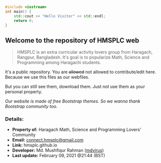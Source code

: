 ```cpp
#include <iostream>
int main() {
    std::cout << "Hello Visitor" << std::endl;
    return 0;
}
```
## Welcome to the repository of HMSPLC web
> HMSPLC is an extra curricular activity lovers group from Haragach, Rangpur, Bangladesh. It's goal is to popularize Math, Science and Programming among Haragachi students.

It's a public repository. You are ~~allowed~~ not allowed to contribute/edit here. Because we use this files as our webfiles.

But you can still see them, download them. Just not use them as your personal property.

_Our website is made of free Bootstrap themes. So we wanna thank Bootstrap community too._

### Details:
- **Property of:** Haragach Math, Science and Programming Lovers' Community
- **Email:** connect.hmsplc@gmail.com
- **Link:** hmsplc.github.io
- **Developer:** Md. Mushfiqur Rahman ([mdvirus](https://mdvirus.github.io))
- **Last update:** February 09, 2021 @21:44 (BST)
